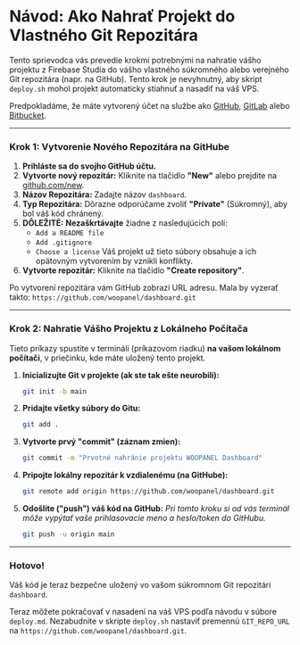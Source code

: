 # Návod: Ako Nahrať Projekt do Vlastného Git Repozitára

Tento sprievodca vás prevedie krokmi potrebnými na nahratie vášho projektu z Firebase Studia do vášho vlastného súkromného alebo verejného Git repozitára (napr. na GitHub). Tento krok je nevyhnutný, aby skript `deploy.sh` mohol projekt automaticky stiahnuť a nasadiť na váš VPS.

Predpokladáme, že máte vytvorený účet na službe ako [GitHub](https://github.com/), [GitLab](https://gitlab.com/) alebo [Bitbucket](https://bitbucket.org/).

---

### Krok 1: Vytvorenie Nového Repozitára na GitHube

1.  **Prihláste sa do svojho GitHub účtu.**
2.  **Vytvorte nový repozitár:** Kliknite na tlačidlo **"New"** alebo prejdite na [github.com/new](https://github.com/new).
3.  **Názov Repozitára:** Zadajte názov `dashboard`.
4.  **Typ Repozitára:** Dôrazne odporúčame zvoliť **"Private"** (Súkromný), aby bol váš kód chránený.
5.  **DÔLEŽITÉ:** **Nezaškrtávajte** žiadne z nasledujúcich polí:
    *   `Add a README file`
    *   `Add .gitignore`
    *   `Choose a license`
    Váš projekt už tieto súbory obsahuje a ich opätovným vytvorením by vznikli konflikty.
6.  **Vytvorte repozitár:** Kliknite na tlačidlo **"Create repository"**.

Po vytvorení repozitára vám GitHub zobrazí URL adresu. Mala by vyzerať takto:
`https://github.com/woopanel/dashboard.git`

---

### Krok 2: Nahratie Vášho Projektu z Lokálneho Počítača

Tieto príkazy spustite v termináli (príkazovom riadku) **na vašom lokálnom počítači**, v priečinku, kde máte uložený tento projekt.

1.  **Inicializujte Git v projekte (ak ste tak ešte neurobili):**
    ```bash
    git init -b main
    ```

2.  **Pridajte všetky súbory do Gitu:**
    ```bash
    git add .
    ```

3.  **Vytvorte prvý "commit" (záznam zmien):**
    ```bash
    git commit -m "Prvotné nahránie projektu WOOPANEL Dashboard"
    ```

4.  **Pripojte lokálny repozitár k vzdialenému (na GitHube):**
    ```bash
    git remote add origin https://github.com/woopanel/dashboard.git
    ```

5.  **Odošlite ("push") váš kód na GitHub:**
    *Pri tomto kroku si od vás terminál môže vypýtať vaše prihlasovacie meno a heslo/token do GitHubu.*
    ```bash
    git push -u origin main
    ```

---

### Hotovo!

Váš kód je teraz bezpečne uložený vo vašom súkromnom Git repozitári `dashboard`.

Teraz môžete pokračovať v nasadení na váš VPS podľa návodu v súbore `deploy.md`. Nezabudnite v skripte `deploy.sh` nastaviť premennú `GIT_REPO_URL` na `https://github.com/woopanel/dashboard.git`.
